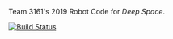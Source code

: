 Team 3161's 2019 Robot Code for *Deep Space*.

[![Build Status](https://travis-ci.com/FRC3161/Heimdall2019.svg?token=zq4AGKrutBrvcWZB9qbK&branch=master)](https://travis-ci.com/FRC3161/Heimdall2019)
